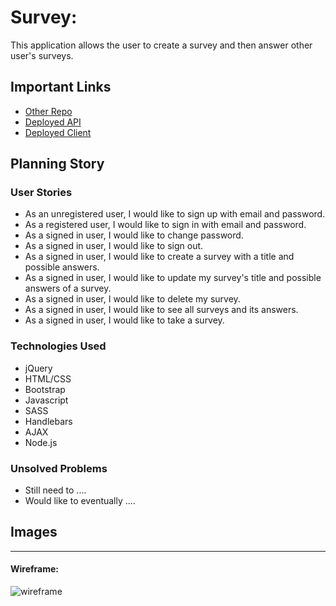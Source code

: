 # Survey:

This application allows the user to create a survey and then answer other user's surveys.

## Important Links

- [Other Repo](https://github.com/team-grilled-cheese/back-end)
- [Deployed API](www.link.com)
- [Deployed Client](www.link.com)

## Planning Story


### User Stories

- As an unregistered user, I would like to sign up with email and password.
- As a registered user, I would like to sign in with email and password.
- As a signed in user, I would like to change password.
- As a signed in user, I would like to sign out.
- As a signed in user, I would like to create a survey with a title and possible answers.
- As a signed in user, I would like to update my survey's title and possible answers of a survey.
- As a signed in user, I would like to delete my survey.
- As a signed in user, I would like to see all surveys and its answers.
- As a signed in user, I would like to take a survey.

### Technologies Used

- jQuery
- HTML/CSS
- Bootstrap
- Javascript
- SASS
- Handlebars
- AJAX
- Node.js

### Unsolved Problems

- Still need to ....
- Would like to eventually ....

## Images

---

#### Wireframe:
![wireframe](https://i.imgur.com/RZVxwRI.jpg)
